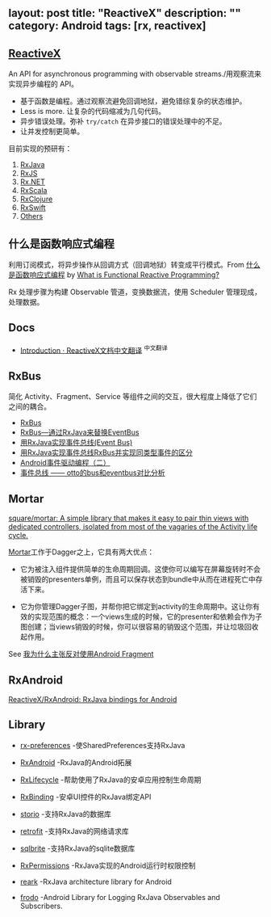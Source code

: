 layout: post
title: "ReactiveX"
description: ""
category: Android
tags: [rx, reactivex]
---

## [ReactiveX](http://reactivex.io/)

An API for asynchronous programming with observable streams./用观察流来实现异步编程的 API。

- 基于函数是编程。通过观察流避免回调地狱，避免错综复杂的状态维护。
- Less is more. 让复杂的代码缩减为几句代码。
- 异步错误处理。弥补 `try/catch` 在异步接口的错误处理中的不足。
- 让并发控制更简单。

目前实现的预研有：

1.  [RxJava](https://github.com/ReactiveX/RxJava)
2.  [RxJS](https://github.com/Reactive-Extensions/RxJS)
3.  [Rx.NET](https://github.com/Reactive-Extensions/Rx.NET)
4.  [RxScala](http://reactivex.io/rxscala)
5.  [RxClojure](https://github.com/ReactiveX/RxClojure)
6.  [RxSwift](https://github.com/ReactiveX/RxSwift)
7.  [Others](http://reactivex.io/languages.html)

## 什么是函数响应式编程

利用订阅模式，将异步操作从回调方式（回调地狱）转变成平行模式。From [什么是函数响应式编程](https://asce1885.gitbooks.io/android-rd-senior-advanced/content/#) by [What is Functional Reactive Programming?](https://www.bignerdranch.com/blog/what-is-functional-reactive-programming/)

Rx 处理步骤为构建 Observable 管道，变换数据流，使用 Scheduler 管理现成，处理数据。

## Docs

- [Introduction · ReactiveX文档中文翻译](https://mcxiaoke.gitbooks.io/rxdocs/content/) <sup>中文翻译</sup>


## RxBus

简化 Activity、Fragment、Service 等组件之间的交互，很大程度上降低了它们之间的耦合。

- [RxBus](http://wuxiaolong.me/2016/04/07/rxbus/)
- [RxBus—通过RxJava来替换EventBus](http://hanhailong.com/2015/10/09/RxBus%E2%80%94%E9%80%9A%E8%BF%87RxJava%E6%9D%A5%E6%9B%BF%E6%8D%A2EventBus/)
- [用RxJava实现事件总线(Event Bus)](http://www.jianshu.com/p/ca090f6e2fe2/)
- [用RxJava实现事件总线RxBus并实现同类型事件的区分](http://www.loongwind.com/archives/264.html)
- [Android事件驱动编程（二）](https://asce1885.gitbooks.io/android-rd-senior-advanced/content/androidshi_jian_qu_dong_bian_cheng_ff08_er_ff09.html)
- [事件总线 —— otto的bus和eventbus对比分析](http://frodoking.github.io/2015/03/30/android-eventbus-otto-analysis/)

## Mortar

[square/mortar: A simple library that makes it easy to pair thin views with dedicated controllers, isolated from most of the vagaries of the Activity life cycle.](https://github.com/square/mortar)

[Mortar](https://github.com/square/mortar)工作于Dagger之上，它具有两大优点：

* 它为被注入组件提供简单的生命周期回调。这使你可以编写在屏幕旋转时不会被销毁的presenters单例，而且可以保存状态到bundle中从而在进程死亡中存活下来。

* 它为你管理Dagger子图，并帮你把它绑定到activity的生命周期中。这让你有效的实现范围的概念：一个views生成的时候，它的presenter和依赖会作为子图创建；当views销毁的时候，你可以很容易的销毁这个范围，并让垃圾回收起作用。

See [我为什么主张反对使用Android Fragment](https://asce1885.gitbooks.io/android-rd-senior-advanced/content/wo_wei_shi_yao_zhu_zhang_fan_dui_shi_yong_android_fragment.html)

## RxAndroid

[ReactiveX/RxAndroid: RxJava bindings for Android](https://github.com/ReactiveX/RxAndroid)

## Library

* [rx-preferences](https://github.com/f2prateek/rx-preferences) -使SharedPreferences支持RxJava

* [RxAndroid](https://github.com/ReactiveX/RxAndroid) -RxJava的Android拓展

* [RxLifecycle](https://github.com/trello/RxLifecycle) -帮助使用了RxJava的安卓应用控制生命周期

* [RxBinding](https://github.com/JakeWharton/RxBinding) -安卓UI控件的RxJava绑定API

* [storio](https://github.com/pushtorefresh/storio) -支持RxJava的数据库

* [retrofit](https://github.com/square/retrofit) -支持RxJava的网络请求库

* [sqlbrite](https://github.com/square/sqlbrite) -支持RxJava的sqlite数据库

* [RxPermissions](https://github.com/tbruyelle/RxPermissions) -RxJava实现的Android运行时权限控制

* [reark](https://github.com/reark/reark) -RxJava architecture library for Android

* [frodo](https://github.com/android10/frodo) -Android Library for Logging RxJava Observables and Subscribers.
